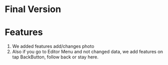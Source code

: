 # Final Version 

# Features
1. We added features add/changes photo
2. Also if you go to Editor Menu and not changed data, we add features on tap BackButton, follow back or stay here.
